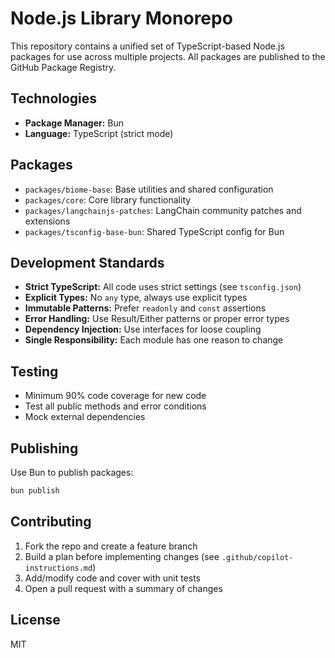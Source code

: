 # Node.js Library Monorepo

This repository contains a unified set of TypeScript-based Node.js packages for use across multiple projects. All packages are published to the GitHub Package Registry.

## Technologies
- **Package Manager:** Bun
- **Language:** TypeScript (strict mode)

## Packages
- `packages/biome-base`: Base utilities and shared configuration
- `packages/core`: Core library functionality
- `packages/langchainjs-patches`: LangChain community patches and extensions
- `packages/tsconfig-base-bun`: Shared TypeScript config for Bun

## Development Standards
- **Strict TypeScript:** All code uses strict settings (see `tsconfig.json`)
- **Explicit Types:** No `any` type, always use explicit types
- **Immutable Patterns:** Prefer `readonly` and `const` assertions
- **Error Handling:** Use Result/Either patterns or proper error types
- **Dependency Injection:** Use interfaces for loose coupling
- **Single Responsibility:** Each module has one reason to change

## Testing
- Minimum 90% code coverage for new code
- Test all public methods and error conditions
- Mock external dependencies

## Publishing
Use Bun to publish packages:
```sh
bun publish
```

## Contributing
1. Fork the repo and create a feature branch
2. Build a plan before implementing changes (see `.github/copilot-instructions.md`)
3. Add/modify code and cover with unit tests
4. Open a pull request with a summary of changes

## License
MIT
